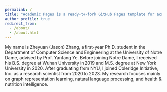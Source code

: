 ```yaml
---
permalink: /
title: "Academic Pages is a ready-to-fork GitHub Pages template for academic personal websites"
author_profile: true
redirect_from: 
  - /about/
  - /about.html
---
```


My name is Zheyuan (Jason) Zhang, a first-year Ph.D. student in the Department of Computer Science and Engineering at the University of Notre Dame, advised by Prof. Yanfang Ye. Before joining Notre Dame, I received his B.S. degree at Wuhan University in 2019 and M.S. degree at New York University in 2020. After graduating from NYU, I joined Coleridge Initiative, Inc. as a research scientist from 2020 to 2023. My research focuses mainly on graph representation learning, natural language processing, and health & nutrition intelligence. 
